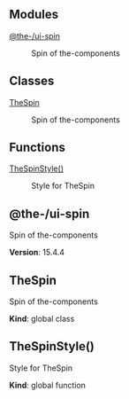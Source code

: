 <!--- Code generated by @the-/script-doc. DO NOT EDIT. -->

## Modules

<dl>
<dt><a href="#module_@the-/ui-spin">@the-/ui-spin</a></dt>
<dd><p>Spin of the-components</p>
</dd>
</dl>

## Classes

<dl>
<dt><a href="#TheSpin">TheSpin</a></dt>
<dd><p>Spin of the-components</p>
</dd>
</dl>

## Functions

<dl>
<dt><a href="#TheSpinStyle">TheSpinStyle()</a></dt>
<dd><p>Style for TheSpin</p>
</dd>
</dl>

<a name="module_@the-/ui-spin"></a>

## @the-/ui-spin
Spin of the-components

**Version**: 15.4.4  
<a name="TheSpin"></a>

## TheSpin
Spin of the-components

**Kind**: global class  
<a name="TheSpinStyle"></a>

## TheSpinStyle()
Style for TheSpin

**Kind**: global function  
